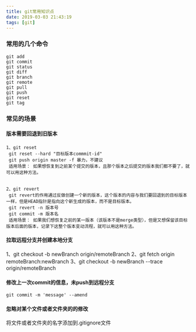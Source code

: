 ```yaml
---
title: git常用知识点
date: 2019-03-03 21:43:19
tags: [git]
---
```


### 常用的几个命令
```
git add
git commit
git status
git diff 
git branch
git remote
git pull 
git push 
git reset
git tag
```
<!-- more -->
### 常见的场景
#### 版本需要回退到旧版本
```
1、git reset
 git reset --hard "目标版本commmit-id"
 git push origin master -f 暴力，不建议
 适用场景： 如果想恢复到之前某个提交的版本，且那个版本之后提交的版本我们都不要了，就可以用这种方法。


2、git revert
 git revert的作用通过反做创建一个新的版本，这个版本的内容与我们要回退到的目标版本一样，但是HEAD指针是指向这个新生成的版本，而不是目标版本。
 git revert -n 版本号
 git commit -m 版本名
 适用场景： 如果我们想恢复之前的某一版本（该版本不是merge类型），但是又想保留该目标版本后面的版本，记录下这整个版本变动流程，就可以用这种方法。

```
#### 拉取远程分支并创建本地分支
1、git checkout -b newBranch origin/remoteBranch
2、git fetch origin remoteBranch:newBranch
3、git checkout -b newBranch --trace origin/remoteBranch

#### 修改上一次commit的信息，未push到远程分支
```
git commit -m 'message' --amend
```
#### 忽略对某个文件或者文件夹的的修改
将文件或者文件夹的名字添加到.gitignore文件

